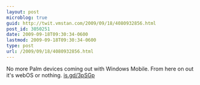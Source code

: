 ```yaml
---
layout: post
microblog: true
guid: http://twit.vmstan.com/2009/09/18/4080932856.html
post_id: 3050251
date: 2009-09-18T09:30:34-0600
lastmod: 2009-09-18T09:30:34-0600
type: post
url: /2009/09/18/4080932856.html
---
```

No more Palm devices coming out with Windows Mobile. From here on out it's webOS or nothing. [is.gd/3pSGp](http://is.gd/3pSGp)
